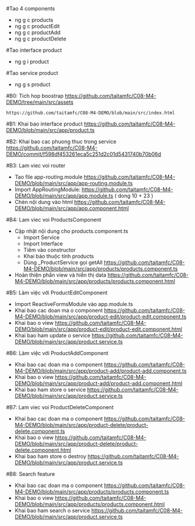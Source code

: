 #Tao 4 components
- ng g c products
- ng g c productEdit
- ng g c productAdd
- ng g c productDelete

#Tao interface product
- ng g i product

#Tao service product
- ng g s product

#B0: Tich hop boostrap
    https://github.com/taitamfc/C08-M4-DEMO/tree/main/src/assets
    
    https://github.com/taitamfc/C08-M4-DEMO/blob/main/src/index.html

#B1: Khai bao interface product
https://github.com/taitamfc/C08-M4-DEMO/blob/main/src/app/product.ts

#B2: Khai bao cac phuong thuc trong service
https://github.com/taitamfc/C08-M4-DEMO/commit/f598df453261eca5c251d2c01d5431740b70b06d

#B3: Lam viec voi router
 - Tao file app-routing.module
    https://github.com/taitamfc/C08-M4-DEMO/blob/main/src/app/app-routing.module.ts
 - Import AppRoutingModule: 
    https://github.com/taitamfc/C08-M4-DEMO/blob/main/src/app/app.module.ts
    ( dong 10 + 23 )
 - Chèn nội dung vào html
    https://github.com/taitamfc/C08-M4-DEMO/blob/main/src/app/app.component.html
    
#B4: Lam viec voi ProductsComponent
 - Cập nhật nội dung cho products.component.ts
    + Import Service
    + Import Interface
    + Tiêm vào constructor
    + Khai báo thuộc tính products
    + Dùng _ProductService gọi getAll
    https://github.com/taitamfc/C08-M4-DEMO/blob/main/src/app/products/products.component.ts
 - Hoàn thiện phần view và hiển thị data
    https://github.com/taitamfc/C08-M4-DEMO/blob/main/src/app/products/products.component.html

#B5: Làm việc với ProductEditComponent
 - Import ReactiveFormsModule vào app.module.ts
 - Khai bao cac doan ma o component
   https://github.com/taitamfc/C08-M4-DEMO/blob/main/src/app/product-edit/product-edit.component.ts
 - Khai bao o view
   https://github.com/taitamfc/C08-M4-DEMO/blob/main/src/app/product-edit/product-edit.component.html
 - Khai bao ham update o service
   https://github.com/taitamfc/C08-M4-DEMO/blob/main/src/app/product.service.ts

#B6: Làm việc với ProductAddComponent
 - Khai bao cac doan ma o component
   https://github.com/taitamfc/C08-M4-DEMO/blob/main/src/app/product-add/product-add.component.ts
 - Khai bao o view
   https://github.com/taitamfc/C08-M4-DEMO/blob/main/src/app/product-add/product-add.component.html
 - Khai bao ham store o service
   https://github.com/taitamfc/C08-M4-DEMO/blob/main/src/app/product.service.ts

#B7: Lam viec voi ProductDeleteComponent
  - Khai bao cac doan ma o component
    https://github.com/taitamfc/C08-M4-DEMO/blob/main/src/app/product-delete/product-delete.component.ts
  - Khai bao o view
    https://github.com/taitamfc/C08-M4-DEMO/blob/main/src/app/product-delete/product-delete.component.html
  - Khai bao ham store o destroy
    https://github.com/taitamfc/C08-M4-DEMO/blob/main/src/app/product.service.ts

#B8: Search feature
  - Khai bao cac doan ma o component
    https://github.com/taitamfc/C08-M4-DEMO/blob/main/src/app/products/products.component.ts
  - Khai bao o view
    https://github.com/taitamfc/C08-M4-DEMO/blob/main/src/app/products/products.component.html
  - Khai bao ham search o service
    https://github.com/taitamfc/C08-M4-DEMO/blob/main/src/app/product.service.ts